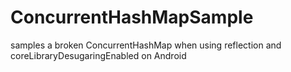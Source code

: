 # ConcurrentHashMapSample
samples a broken ConcurrentHashMap when using reflection and coreLibraryDesugaringEnabled on Android
